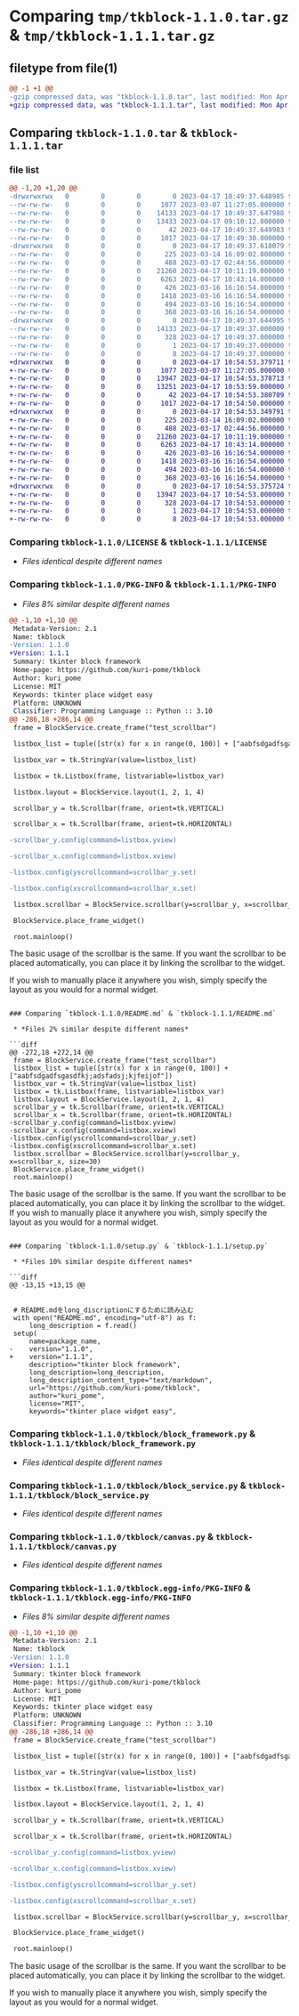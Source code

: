 # Comparing `tmp/tkblock-1.1.0.tar.gz` & `tmp/tkblock-1.1.1.tar.gz`

## filetype from file(1)

```diff
@@ -1 +1 @@
-gzip compressed data, was "tkblock-1.1.0.tar", last modified: Mon Apr 17 10:49:37 2023, max compression
+gzip compressed data, was "tkblock-1.1.1.tar", last modified: Mon Apr 17 10:54:53 2023, max compression
```

## Comparing `tkblock-1.1.0.tar` & `tkblock-1.1.1.tar`

### file list

```diff
@@ -1,20 +1,20 @@
-drwxrwxrwx   0        0        0        0 2023-04-17 10:49:37.648985 tkblock-1.1.0/
--rw-rw-rw-   0        0        0     1077 2023-03-07 11:27:05.000000 tkblock-1.1.0/LICENSE
--rw-rw-rw-   0        0        0    14133 2023-04-17 10:49:37.647988 tkblock-1.1.0/PKG-INFO
--rw-rw-rw-   0        0        0    13433 2023-04-17 09:10:12.000000 tkblock-1.1.0/README.md
--rw-rw-rw-   0        0        0       42 2023-04-17 10:49:37.649983 tkblock-1.1.0/setup.cfg
--rw-rw-rw-   0        0        0     1017 2023-04-17 10:49:30.000000 tkblock-1.1.0/setup.py
-drwxrwxrwx   0        0        0        0 2023-04-17 10:49:37.618079 tkblock-1.1.0/tkblock/
--rw-rw-rw-   0        0        0      225 2023-03-14 16:09:02.000000 tkblock-1.1.0/tkblock/__init__.py
--rw-rw-rw-   0        0        0      488 2023-03-17 02:44:56.000000 tkblock-1.1.0/tkblock/block_framebase.py
--rw-rw-rw-   0        0        0    21260 2023-04-17 10:11:19.000000 tkblock-1.1.0/tkblock/block_framework.py
--rw-rw-rw-   0        0        0     6263 2023-04-17 10:43:14.000000 tkblock-1.1.0/tkblock/block_service.py
--rw-rw-rw-   0        0        0      426 2023-03-16 16:16:54.000000 tkblock-1.1.0/tkblock/block_util.py
--rw-rw-rw-   0        0        0     1418 2023-03-16 16:16:54.000000 tkblock-1.1.0/tkblock/canvas.py
--rw-rw-rw-   0        0        0      494 2023-03-16 16:16:54.000000 tkblock-1.1.0/tkblock/layout.py
--rw-rw-rw-   0        0        0      368 2023-03-16 16:16:54.000000 tkblock-1.1.0/tkblock/scrollbar.py
-drwxrwxrwx   0        0        0        0 2023-04-17 10:49:37.644995 tkblock-1.1.0/tkblock.egg-info/
--rw-rw-rw-   0        0        0    14133 2023-04-17 10:49:37.000000 tkblock-1.1.0/tkblock.egg-info/PKG-INFO
--rw-rw-rw-   0        0        0      328 2023-04-17 10:49:37.000000 tkblock-1.1.0/tkblock.egg-info/SOURCES.txt
--rw-rw-rw-   0        0        0        1 2023-04-17 10:49:37.000000 tkblock-1.1.0/tkblock.egg-info/dependency_links.txt
--rw-rw-rw-   0        0        0        8 2023-04-17 10:49:37.000000 tkblock-1.1.0/tkblock.egg-info/top_level.txt
+drwxrwxrwx   0        0        0        0 2023-04-17 10:54:53.379711 tkblock-1.1.1/
+-rw-rw-rw-   0        0        0     1077 2023-03-07 11:27:05.000000 tkblock-1.1.1/LICENSE
+-rw-rw-rw-   0        0        0    13947 2023-04-17 10:54:53.378713 tkblock-1.1.1/PKG-INFO
+-rw-rw-rw-   0        0        0    13251 2023-04-17 10:53:59.000000 tkblock-1.1.1/README.md
+-rw-rw-rw-   0        0        0       42 2023-04-17 10:54:53.380709 tkblock-1.1.1/setup.cfg
+-rw-rw-rw-   0        0        0     1017 2023-04-17 10:54:50.000000 tkblock-1.1.1/setup.py
+drwxrwxrwx   0        0        0        0 2023-04-17 10:54:53.349791 tkblock-1.1.1/tkblock/
+-rw-rw-rw-   0        0        0      225 2023-03-14 16:09:02.000000 tkblock-1.1.1/tkblock/__init__.py
+-rw-rw-rw-   0        0        0      488 2023-03-17 02:44:56.000000 tkblock-1.1.1/tkblock/block_framebase.py
+-rw-rw-rw-   0        0        0    21260 2023-04-17 10:11:19.000000 tkblock-1.1.1/tkblock/block_framework.py
+-rw-rw-rw-   0        0        0     6263 2023-04-17 10:43:14.000000 tkblock-1.1.1/tkblock/block_service.py
+-rw-rw-rw-   0        0        0      426 2023-03-16 16:16:54.000000 tkblock-1.1.1/tkblock/block_util.py
+-rw-rw-rw-   0        0        0     1418 2023-03-16 16:16:54.000000 tkblock-1.1.1/tkblock/canvas.py
+-rw-rw-rw-   0        0        0      494 2023-03-16 16:16:54.000000 tkblock-1.1.1/tkblock/layout.py
+-rw-rw-rw-   0        0        0      368 2023-03-16 16:16:54.000000 tkblock-1.1.1/tkblock/scrollbar.py
+drwxrwxrwx   0        0        0        0 2023-04-17 10:54:53.375724 tkblock-1.1.1/tkblock.egg-info/
+-rw-rw-rw-   0        0        0    13947 2023-04-17 10:54:53.000000 tkblock-1.1.1/tkblock.egg-info/PKG-INFO
+-rw-rw-rw-   0        0        0      328 2023-04-17 10:54:53.000000 tkblock-1.1.1/tkblock.egg-info/SOURCES.txt
+-rw-rw-rw-   0        0        0        1 2023-04-17 10:54:53.000000 tkblock-1.1.1/tkblock.egg-info/dependency_links.txt
+-rw-rw-rw-   0        0        0        8 2023-04-17 10:54:53.000000 tkblock-1.1.1/tkblock.egg-info/top_level.txt
```

### Comparing `tkblock-1.1.0/LICENSE` & `tkblock-1.1.1/LICENSE`

 * *Files identical despite different names*

### Comparing `tkblock-1.1.0/PKG-INFO` & `tkblock-1.1.1/PKG-INFO`

 * *Files 8% similar despite different names*

```diff
@@ -1,10 +1,10 @@
 Metadata-Version: 2.1
 Name: tkblock
-Version: 1.1.0
+Version: 1.1.1
 Summary: tkinter block framework
 Home-page: https://github.com/kuri-pome/tkblock
 Author: kuri_pome
 License: MIT
 Keywords: tkinter place widget easy
 Platform: UNKNOWN
 Classifier: Programming Language :: Python :: 3.10
@@ -286,18 +286,14 @@
 frame = BlockService.create_frame("test_scrollbar")
 listbox_list = tuple([str(x) for x in range(0, 100)] + ["aabfsdgadfsgasdfkj;adsfadsj;kjfeijof"])
 listbox_var = tk.StringVar(value=listbox_list)
 listbox = tk.Listbox(frame, listvariable=listbox_var)
 listbox.layout = BlockService.layout(1, 2, 1, 4)
 scrollbar_y = tk.Scrollbar(frame, orient=tk.VERTICAL)
 scrollbar_x = tk.Scrollbar(frame, orient=tk.HORIZONTAL)
-scrollbar_y.config(command=listbox.yview)
-scrollbar_x.config(command=listbox.xview)
-listbox.config(yscrollcommand=scrollbar_y.set)
-listbox.config(xscrollcommand=scrollbar_x.set)
 listbox.scrollbar = BlockService.scrollbar(y=scrollbar_y, x=scrollbar_x, size=30)
 BlockService.place_frame_widget()
 root.mainloop()
 ```
 
 The basic usage of the scrollbar is the same. If you want the scrollbar to be placed automatically, you can place it by linking the scrollbar to the widget.  
 If you wish to manually place it anywhere you wish, simply specify the layout as you would for a normal widget.
```

### Comparing `tkblock-1.1.0/README.md` & `tkblock-1.1.1/README.md`

 * *Files 2% similar despite different names*

```diff
@@ -272,18 +272,14 @@
 frame = BlockService.create_frame("test_scrollbar")
 listbox_list = tuple([str(x) for x in range(0, 100)] + ["aabfsdgadfsgasdfkj;adsfadsj;kjfeijof"])
 listbox_var = tk.StringVar(value=listbox_list)
 listbox = tk.Listbox(frame, listvariable=listbox_var)
 listbox.layout = BlockService.layout(1, 2, 1, 4)
 scrollbar_y = tk.Scrollbar(frame, orient=tk.VERTICAL)
 scrollbar_x = tk.Scrollbar(frame, orient=tk.HORIZONTAL)
-scrollbar_y.config(command=listbox.yview)
-scrollbar_x.config(command=listbox.xview)
-listbox.config(yscrollcommand=scrollbar_y.set)
-listbox.config(xscrollcommand=scrollbar_x.set)
 listbox.scrollbar = BlockService.scrollbar(y=scrollbar_y, x=scrollbar_x, size=30)
 BlockService.place_frame_widget()
 root.mainloop()
 ```
 
 The basic usage of the scrollbar is the same. If you want the scrollbar to be placed automatically, you can place it by linking the scrollbar to the widget.  
 If you wish to manually place it anywhere you wish, simply specify the layout as you would for a normal widget.
```

### Comparing `tkblock-1.1.0/setup.py` & `tkblock-1.1.1/setup.py`

 * *Files 10% similar despite different names*

```diff
@@ -13,15 +13,15 @@
 
 
 # README.mdをlong_discriptionにするために読み込む
 with open("README.md", encoding="utf-8") as f:
     long_description = f.read()
 setup(
     name=package_name,
-    version="1.1.0",
+    version="1.1.1",
     description="tkinter block framework",
     long_description=long_description,
     long_description_content_type="text/markdown",
     url="https://github.com/kuri-pome/tkblock",
     author="kuri_pome",
     license="MIT",
     keywords="tkinter place widget easy",
```

### Comparing `tkblock-1.1.0/tkblock/block_framework.py` & `tkblock-1.1.1/tkblock/block_framework.py`

 * *Files identical despite different names*

### Comparing `tkblock-1.1.0/tkblock/block_service.py` & `tkblock-1.1.1/tkblock/block_service.py`

 * *Files identical despite different names*

### Comparing `tkblock-1.1.0/tkblock/canvas.py` & `tkblock-1.1.1/tkblock/canvas.py`

 * *Files identical despite different names*

### Comparing `tkblock-1.1.0/tkblock.egg-info/PKG-INFO` & `tkblock-1.1.1/tkblock.egg-info/PKG-INFO`

 * *Files 8% similar despite different names*

```diff
@@ -1,10 +1,10 @@
 Metadata-Version: 2.1
 Name: tkblock
-Version: 1.1.0
+Version: 1.1.1
 Summary: tkinter block framework
 Home-page: https://github.com/kuri-pome/tkblock
 Author: kuri_pome
 License: MIT
 Keywords: tkinter place widget easy
 Platform: UNKNOWN
 Classifier: Programming Language :: Python :: 3.10
@@ -286,18 +286,14 @@
 frame = BlockService.create_frame("test_scrollbar")
 listbox_list = tuple([str(x) for x in range(0, 100)] + ["aabfsdgadfsgasdfkj;adsfadsj;kjfeijof"])
 listbox_var = tk.StringVar(value=listbox_list)
 listbox = tk.Listbox(frame, listvariable=listbox_var)
 listbox.layout = BlockService.layout(1, 2, 1, 4)
 scrollbar_y = tk.Scrollbar(frame, orient=tk.VERTICAL)
 scrollbar_x = tk.Scrollbar(frame, orient=tk.HORIZONTAL)
-scrollbar_y.config(command=listbox.yview)
-scrollbar_x.config(command=listbox.xview)
-listbox.config(yscrollcommand=scrollbar_y.set)
-listbox.config(xscrollcommand=scrollbar_x.set)
 listbox.scrollbar = BlockService.scrollbar(y=scrollbar_y, x=scrollbar_x, size=30)
 BlockService.place_frame_widget()
 root.mainloop()
 ```
 
 The basic usage of the scrollbar is the same. If you want the scrollbar to be placed automatically, you can place it by linking the scrollbar to the widget.  
 If you wish to manually place it anywhere you wish, simply specify the layout as you would for a normal widget.
```

